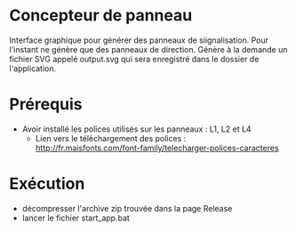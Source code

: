 # Concepteur de panneau
Interface graphique pour générer des panneaux de siignalisation.
Pour l'instant ne génère que des panneaux de direction.
Génère à la demande un fichier SVG appelé output.svg qui sera enregistré dans le dossier de l'application.

# Prérequis
* Avoir installé les polices utilisés sur les panneaux : L1, L2 et L4
  * Lien vers le téléchargement des polices : http://fr.maisfonts.com/font-family/telecharger-polices-caracteres

# Exécution
* décompresser l'archive zip trouvée dans la page Release
* lancer le fichier start_app.bat
